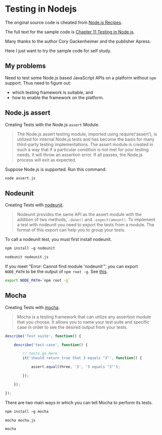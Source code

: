 # Testing in Nodejs

The original source code is cheated from
[Node.js Recipes](http://www.apress.com/9781430260585).

The full text for the sample code is [Chapter 11 Testing in
Node.js](http://rd.springer.com/chapter/10.1007/978-1-4302-6059-2_11/fulltext.html).

Many thanks to the author Cory Gackenheimer and the publisher Apress.

Here I just want to try the sample code for self study.

## My problems

Need to test some Node.js based JavaScript APIs on a platform without `npm`
support. Thus need to figure out:

* which testing framework is suitable, and
* how to enable the framework on the platform.

## Node.js assert

Creating Tests with the Node.js `assert` Module.

> The Node.js assert testing module, imported using require(‘assert’), is
utilized for internal Node.js tests and has become the basis for many
third-party testing implementations. The assert module is created in such a way
that if a particular condition is not met for your testing needs, it will throw
an assertion error. If all passes, the Node.js process will exit as expected.

Suppose Node.js is supported. Run this command:

```sh
node assert.js
```

## Nodeunit

Creating Tests with [nodeunit](https://github.com/caolan/nodeunit).

> Nodeunit provides the same API as the assert module with the addition of two
methods, `.done()` and `.expect(amount)`. To implement a test with nodeunit you
need to export the tests from a module. The format of this export can help you
to group your tests.

To call a nodeunit test, you must first install nodeunit.

```sh
npm install –g nodeunit

nodeunit nodeunit.js
```

If you meet "Error: Cannot find module 'nodeunit'", you can export `NODE_PATH`
to be the output of `npm root -g`. See
[this](http://www.hankcs.com/program/network/to-solve-the-node-js-error-cannot-find-module-node-static.html).

```sh
export NODE_PATH=`npm root -g`
```

## Mocha

Creating Tests with [mocha](https://github.com/mochajs/mocha).

> Mocha is a testing framework that can utilize any assertion module that you
choose. It allows you to name your test suite and specific case in order to see
the desired output from your tests.

```js
describe('Test suite', function() {

    describe('test-case', function() {

        // tests go here
        it('should return true that 3 equals "3"', function() {

            assert.equal(three, '3', '3 equals "3"');

        });

    });

});
```

There are two main ways in which you can tell Mocha to perform its tests.

```sh
npm install –g mocha

mocha mocha.js

mocha
```